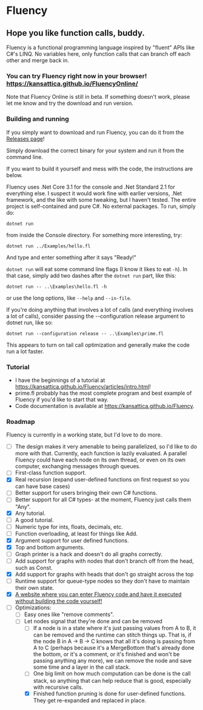 # Fluency
## Hope you like function calls, buddy.

Fluency is a functional programming language inspired by "fluent" APIs like C#'s LINQ. No variables here, only function calls that can branch off each other and merge back in.

### You can try Fluency right now in your browser! <https://kansattica.github.io/FluencyOnline/>
Note that Fluency Online is still in beta. If something doesn't work, please let me know and try the download and run version.

### Building and running

If you simply want to download and run Fluency, you can do it from the [Releases page](https://github.com/Kansattica/Fluency/releases)!

Simply download the correct binary for your system and run it from the command line.

If you want to build it yourself and mess with the code, the instructions are below.

Fluency uses .Net Core 3.1 for the console and .Net Standard 2.1 for everything else. I suspect it would work fine with earlier versions, .Net framework, and the like with some tweaking, but I haven't tested. The entire project is self-contained and pure C#. No external packages. To run, simply do:

`dotnet run`

from inside the Console directory. For something more interesting, try:

`dotnet run ../Examples/hello.fl`

And type and enter something after it says "Ready!"

`dotnet run` will eat some command line flags (I know it likes to eat `-h`). In that case, simply add two dashes after the `dotnet run` part, like this:

`dotnet run -- ..\Examples\hello.fl -h`

or use the long options, like `--help` and `--in-file`.

If you're doing anything that involves a lot of calls (and everything involves a lot of calls), consider passing the --configuration release argument to dotnet run, like so:

`dotnet run --configuration release -- ..\Examples\prime.fl`

This appears to turn on tail call optimization and generally make the code run a lot faster.

### Tutorial
- I have the beginnings of a tutorial at <https://kansattica.github.io/Fluency/articles/intro.html>!
- prime.fl probably has the most complete program and best example of Fluency if you'd like to start that way.
- Code documentation is available at <https://kansattica.github.io/Fluency>.

### Roadmap
Fluency is currently in a working state, but I'd love to do more.
- [ ] The design makes it very amenable to being parallelized, so I'd like to do more with that. Currently, each function is lazily evaluated. A parallel Fluency could have each node on its own thread, or even on its own computer, exchanging messages through queues.
- [ ] First-class function support.
- [X] Real recursion (expand user-defined functions on first request so you can have base cases)
- [ ] Better support for users bringing their own C# functions.
- [ ] Better support for all C# types- at the moment, Fluency just calls them "Any".
- [X] Any tutorial.
- [ ] A good tutorial.
- [ ] Numeric type for ints, floats, decimals, etc.
- [ ] Function overloading, at least for things like Add.
- [X] Argument support for user defined functions.
- [X] Top and bottom arguments.
- [ ] Graph printer is a hack and doesn't do all graphs correctly.
- [ ] Add support for graphs with nodes that don't branch off from the head, such as Const.
- [X] Add support for graphs with heads that don't go straight across the top
- [ ] Runtime support for queue-type nodes so they don't have to maintain their own state.
- [X] [A website where you can enter Fluency code and have it executed without building the code yourself!](https://kansattica.github.io/FluencyOnline)
- [ ] Optimizations:
    - [ ] Easy ones like "remove comments".
    - [ ] Let nodes signal that they're done and can be removed 
        - [ ] If a node is in a state where it's just passing values from A to B, it can be removed and the runtime can stitch things up. That is, if the node B in A -> B -> C knows that all it's doing is passing from A to C (perhaps because it's a MergeBottom that's already done the bottom, or it's a comment, or it's finished and won't be passing anything any more), we can remove the node and save some time and a layer in the call stack.
        - [ ] One big limit on how much computation can be done is the call stack, so anything that can help reduce that is good, especially with recursive calls.
        - [X] Finished function pruning is done for user-defined functions. They get re-expanded and replaced in place.
